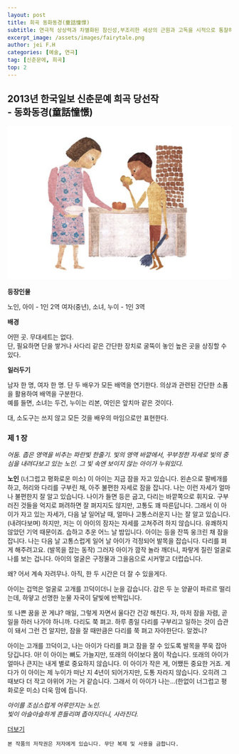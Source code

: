 ```yaml
---
layout: post
title: 희곡 동화동경(童話憧憬)
subtitle: 연극적 상상력과 차별화된 참신성,부조리한 세상의 근원과 고독을 시적으로 통찰하는 작품
excerpt_image: /assets/images/fairytale.png
author: jei F.H
categories: [예술, 연극]
tag: [신춘문에, 희곡]
top: 2
---
```


## 2013년 한국일보 신춘문예 희곡 당선작<br> - 동화동경(童話憧憬)

![동화동경](/assets/images/fairytale.png)

**등장인물**

노인, 아이 - 1인 2역
여자(중년), 소녀, 누이 - 1인 3역

**배경**

어떤 곳.
무대세트는 없다.<br>
단, 필요하면 단을 쌓거나 사다리 같은 간단한 장치로 굴뚝이 놓인 높은 곳을 상징할 수 있다.

**일러두기**

남자 한 명, 여자 한 명. 단 두 배우가 모든 배역을 연기한다.
의상과 관련된 간단한 소품을 활용하여 배역을 구분한다.<br>
예를 들면, 소녀는 두건, 누이는 리본, 여인은 앞치마 같은 것이다.

대, 소도구는 쓰지 않고 모든 것을 배우의 마임으로만 표현한다.

<!--more-->


### 제 1 장

*어둠. 좁은 영역을 비추는 파란빛 한줄기.
빛의 영역 바깥에서, 꾸부정한 자세로 빛의 중심을 내려다보고 있는 노인.
그 빛 속엔 보이지 않는 아이가 누워있다.*

**노인**
(너그럽고 평화로운 미소) 이 아이는 지금 잠을 자고 있습니다. 왼손으로 팔베개를 하고, 허리와 다리를 구부린 채, 아주 불편한 자세로 잠을 잡니다. 나는 이런 자세가 얼마나 불편한지 잘 알고 있습니다. 나이가 들면 등은 굽고, 다리는 바깥쪽으로 휘지요. 구부러진 것들을 억지로 펴려하면 잘 펴지지도 않지만, 고통도 꽤 따른답니다. 그래서 이 아이가 자고 있는 자세가, 다음 날 일어날 때, 얼마나 고통스러운지 나는 잘 알고 있습니다. (내려다보며) 하지만, 저는 이 아이의 잠자는 자세를 고쳐주려 하지 않습니다. 유쾌하지 않았던 기억 때문이죠. 습하고 추운 어느 날 밤입니다. 아이는 등을 잔뜩 웅크린 채 잠을 잡니다. 나는 다음 날 고통스럽게 일어 날 아이가 걱정되어 발목을 잡습니다. 다리를 펴게 해주려고요. (발목을 잡는 동작) 그러자 아이가 깜작 놀라 깨더니, 파랗게 질린 얼굴로 나를 보는 겁니다. 아이의 얼굴은 구정물과 그을음으로 시커멓고 더럽습니다.

 왜? 어서 계속 자려무나. 아직, 한 두 시간은 더 잘 수 있을게다.

아이는 겁먹은 얼굴로 고개를 끄덕이더니 눈을 감습니다. 감은 두 눈 양끝이 파르르 떨리는데, 하얗고 선명한 눈물 자국이 달빛에 반짝입니다.

 또 나쁜 꿈을 꾼 게냐? 매일, 그렇게 자면서 울다간 건강 해친다. 자, 마저 잠을 자렴, 곧 일을 하러 나가야 하니까. 다리도 쭉 펴고. 하루 종일 다리를 구부리고 일하는 것이 습관이 돼서 그런 건 알지만, 잠을 잘 때만큼은 다리를 쭉 펴고 자야한단다. 알겠니?

아이는 고개를 끄덕이고, 나는 아이가 다리를 펴고 잠을 잘 수 있도록 발목을 쭈욱 잡아당깁니다. 아! 이 아이는 뼈도 가늘지만, 또래의 아이보다 몸이 작습니다. 또래의 아이가 얼마나 큰지는 내게 별로 중요하지 않습니다. 이 아이가 작은 게, 어쨌든 중요한 거죠. 게다가 이 아이는 제 누이가 떠난 지 4년이 되어가지만, 도통 자라지 않습니다. 오히려 그때보다 더 작고 야위어 가는 거 같습니다. 그래서 이 아이가 나는...(한없이 너그럽고 평화로운 미소) 더욱 맘에 듭니다.

*아이를 조심스럽게 어루만지는 노인.<br>
빛이 아슬아슬하게 흔들리며 좁아지더니, 사라진다.*

[더보기](https://kltsim.tistory.com/740)

`본 작품의 저작권은 저자에게 있습니다. 무단 복제 및 사용을 금합니다.`